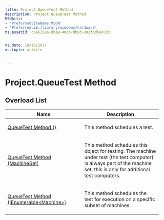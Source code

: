 ```yaml
---
title: Project.QueueTest Method
description: Project.QueueTest Method
MSHAttr:
- 'PreferredSiteName:MSDN'
- 'PreferredLib:/library/windows/hardware'
ms.assetid: c666158a-dbe9-40cd-bb8d-892fbd5845dc


ms.date: 10/15/2017
ms.topic: article


---
```


# Project.QueueTest Method


## <span id="Overload_List"></span><span id="overload_list"></span><span id="OVERLOAD_LIST"></span>Overload List


<table>
<colgroup>
<col width="50%" />
<col width="50%" />
</colgroup>
<thead>
<tr class="header">
<th>Name</th>
<th>Description</th>
</tr>
</thead>
<tbody>
<tr class="odd">
<td><p><a href="projectqueuetest-method---.md" data-raw-source="[QueueTest Method ()](projectqueuetest-method---.md)">QueueTest Method ()</a></p></td>
<td><p>This method schedules a test.</p></td>
</tr>
<tr class="even">
<td><p><a href="projectqueuetest-method--machineset-.md" data-raw-source="[QueueTest Method (MachineSet)](projectqueuetest-method--machineset-.md)">QueueTest Method (MachineSet)</a></p></td>
<td><p>This method schedules this object for testing. The machine under test (the test computer) is always part of the machine set; this is only for additional test computers.</p></td>
</tr>
<tr class="odd">
<td><p><a href="project-queuetest-method--ienumerable-machine--.md" data-raw-source="[QueueTest Method (IEnumerable&amp;lt;Machine&amp;gt;)](project-queuetest-method--ienumerable-machine--.md)">QueueTest Method (IEnumerable&lt;Machine&gt;)</a></p></td>
<td><p>This method schedules the test for execution on a specific subset of machines.</p></td>
</tr>
</tbody>
</table>

 

 

 






